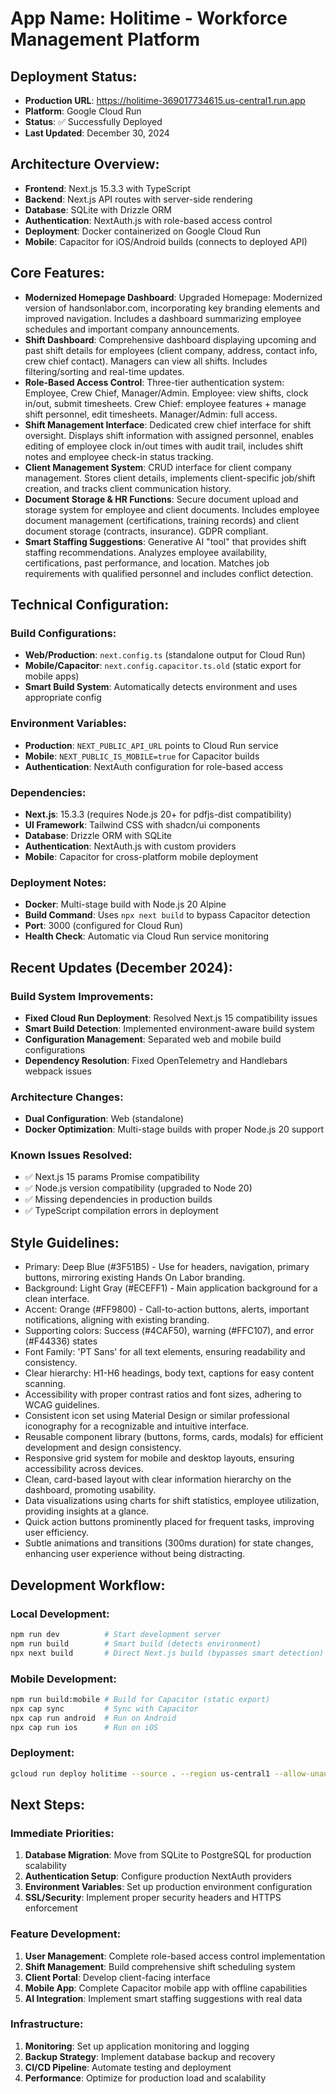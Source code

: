 # **App Name**: Holitime - Workforce Management Platform

## Deployment Status:
- **Production URL**: https://holitime-369017734615.us-central1.run.app
- **Platform**: Google Cloud Run
- **Status**: ✅ Successfully Deployed
- **Last Updated**: December 30, 2024

## Architecture Overview:
- **Frontend**: Next.js 15.3.3 with TypeScript
- **Backend**: Next.js API routes with server-side rendering
- **Database**: SQLite with Drizzle ORM
- **Authentication**: NextAuth.js with role-based access control
- **Deployment**: Docker containerized on Google Cloud Run
- **Mobile**: Capacitor for iOS/Android builds (connects to deployed API)

## Core Features:

- **Modernized Homepage Dashboard**: Upgraded Homepage: Modernized version of handsonlabor.com, incorporating key branding elements and improved navigation. Includes a dashboard summarizing employee schedules and important company announcements.
- **Shift Dashboard**: Comprehensive dashboard displaying upcoming and past shift details for employees (client company, address, contact info, crew chief contact). Managers can view all shifts. Includes filtering/sorting and real-time updates.
- **Role-Based Access Control**: Three-tier authentication system: Employee, Crew Chief, Manager/Admin. Employee: view shifts, clock in/out, submit timesheets. Crew Chief: employee features + manage shift personnel, edit timesheets. Manager/Admin: full access.
- **Shift Management Interface**: Dedicated crew chief interface for shift oversight. Displays shift information with assigned personnel, enables editing of employee clock in/out times with audit trail, includes shift notes and employee check-in status tracking.
- **Client Management System**: CRUD interface for client company management. Stores client details, implements client-specific job/shift creation, and tracks client communication history.
- **Document Storage & HR Functions**: Secure document upload and storage system for employee and client documents. Includes employee document management (certifications, training records) and client document storage (contracts, insurance). GDPR compliant.
- **Smart Staffing Suggestions**: Generative AI "tool" that provides shift staffing recommendations. Analyzes employee availability, certifications, past performance, and location. Matches job requirements with qualified personnel and includes conflict detection.

## Technical Configuration:

### Build Configurations:
- **Web/Production**: `next.config.ts` (standalone output for Cloud Run)
- **Mobile/Capacitor**: `next.config.capacitor.ts.old` (static export for mobile apps)
- **Smart Build System**: Automatically detects environment and uses appropriate config

### Environment Variables:
- **Production**: `NEXT_PUBLIC_API_URL` points to Cloud Run service
- **Mobile**: `NEXT_PUBLIC_IS_MOBILE=true` for Capacitor builds
- **Authentication**: NextAuth configuration for role-based access

### Dependencies:
- **Next.js**: 15.3.3 (requires Node.js 20+ for pdfjs-dist compatibility)
- **UI Framework**: Tailwind CSS with shadcn/ui components
- **Database**: Drizzle ORM with SQLite
- **Authentication**: NextAuth.js with custom providers
- **Mobile**: Capacitor for cross-platform mobile deployment

### Deployment Notes:
- **Docker**: Multi-stage build with Node.js 20 Alpine
- **Build Command**: Uses `npx next build` to bypass Capacitor detection
- **Port**: 3000 (configured for Cloud Run)
- **Health Check**: Automatic via Cloud Run service monitoring

## Recent Updates (December 2024):

### Build System Improvements:
- **Fixed Cloud Run Deployment**: Resolved Next.js 15 compatibility issues
- **Smart Build Detection**: Implemented environment-aware build system
- **Configuration Management**: Separated web and mobile build configurations
- **Dependency Resolution**: Fixed OpenTelemetry and Handlebars webpack issues

### Architecture Changes:
- **Dual Configuration**: Web (standalone)
- **Docker Optimization**: Multi-stage builds with proper Node.js 20 support

### Known Issues Resolved:
- ✅ Next.js 15 params Promise compatibility
- ✅ Node.js version compatibility (upgraded to Node 20)
- ✅ Missing dependencies in production builds
- ✅ TypeScript compilation errors in deployment

## Style Guidelines:

- Primary: Deep Blue (#3F51B5) - Use for headers, navigation, primary buttons, mirroring existing Hands On Labor branding.
- Background: Light Gray (#ECEFF1) - Main application background for a clean interface.
- Accent: Orange (#FF9800) - Call-to-action buttons, alerts, important notifications, aligning with existing branding.
- Supporting colors: Success (#4CAF50), warning (#FFC107), and error (#F44336) states
- Font Family: 'PT Sans' for all text elements, ensuring readability and consistency.
- Clear hierarchy: H1-H6 headings, body text, captions for easy content scanning.
- Accessibility with proper contrast ratios and font sizes, adhering to WCAG guidelines.
- Consistent icon set using Material Design or similar professional iconography for a recognizable and intuitive interface.
- Reusable component library (buttons, forms, cards, modals) for efficient development and design consistency.
- Responsive grid system for mobile and desktop layouts, ensuring accessibility across devices.
- Clean, card-based layout with clear information hierarchy on the dashboard, promoting usability.
- Data visualizations using charts for shift statistics, employee utilization, providing insights at a glance.
- Quick action buttons prominently placed for frequent tasks, improving user efficiency.
- Subtle animations and transitions (300ms duration) for state changes, enhancing user experience without being distracting.

## Development Workflow:

### Local Development:
```bash
npm run dev          # Start development server
npm run build        # Smart build (detects environment)
npx next build       # Direct Next.js build (bypasses smart detection)
```

### Mobile Development:
```bash
npm run build:mobile # Build for Capacitor (static export)
npx cap sync         # Sync with Capacitor
npx cap run android  # Run on Android
npx cap run ios      # Run on iOS
```

### Deployment:
```bash
gcloud run deploy holitime --source . --region us-central1 --allow-unauthenticated --port 3000
```

## Next Steps:

### Immediate Priorities:
1. **Database Migration**: Move from SQLite to PostgreSQL for production scalability
2. **Authentication Setup**: Configure production NextAuth providers
3. **Environment Variables**: Set up production environment configuration
4. **SSL/Security**: Implement proper security headers and HTTPS enforcement

### Feature Development:
1. **User Management**: Complete role-based access control implementation
2. **Shift Management**: Build comprehensive shift scheduling system
3. **Client Portal**: Develop client-facing interface
4. **Mobile App**: Complete Capacitor mobile app with offline capabilities
5. **AI Integration**: Implement smart staffing suggestions with real data

### Infrastructure:
1. **Monitoring**: Set up application monitoring and logging
2. **Backup Strategy**: Implement database backup and recovery
3. **CI/CD Pipeline**: Automate testing and deployment
4. **Performance**: Optimize for production load and scalability